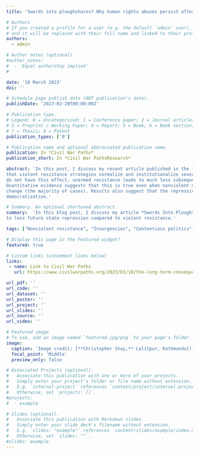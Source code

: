 ```yaml
---
title: 'Swords into ploughshares? Why human rights abuses persist after resistance campaigns'

# Authors
# If you created a profile for a user (e.g. the default `admin` user), write the username (folder name) here
# and it will be replaced with their full name and linked to their profile.
authors:
  - admin

# Author notes (optional)
#author_notes:
#  - 'Equal authorship implied'
#  

date: '10 March 2023'
doi: ''

# Schedule page publish date (NOT publication's date).
publishDate: '2023-02-20T00:00:00Z'

# Publication type.
# Legend: 0 = Uncategorized; 1 = Conference paper; 2 = Journal article;
# 3 = Preprint / Working Paper; 4 = Report; 5 = Book; 6 = Book section;
# 7 = Thesis; 8 = Patent
publication_types: ['0']

# Publication name and optional abbreviated publication name.
publication: In *Civil War Paths* 
publication_short: In *Civil War PathsResearch* 

abstract: 'In this post, I discuss my recent article published in the *Journal of Peace Research*, in which I argue 
that violent resistance strategies normalize and institutionalize severe state repression. Because nonviolent tactics 
do not have this effect, unarmed resistance leads to much less subsequent repression compared to armed resistance. 
Quantitative evidence suggests that this is true even when nonviolent movements fail to achieve primary goals like regime 
change (the majority of cases). Results also suggest that the repressive legacies of armed resistance persist even after 
democratization.'

# Summary. An optional shortened abstract.
summary:  'In this blog post, I discuss my article *Swords Into Ploughshares?* which explores how nonviolent resistance leads
to less future state repression compared to violent resistance.'  

tags: ["Nonviolent resistance", "Insurgencies", "Contentious politics", "State repression", "Human rights abuse"]

# Display this page in the Featured widget?
featured: true

# Custom links (uncomment lines below)
links:
 - name: Link to Civil War Paths
   url: https://www.civilwarpaths.org/2023/03/10/the-long-term-consequences-of-violent-vs-nonviolent-rebellion/

url_pdf: ''
url_code: ''
url_dataset: ''
url_poster: ''
url_project: ''
url_slides: ''
url_source: ''
url_video: ''

# Featured image
# To use, add an image named `featured.jpg/png` to your page's folder.
image:
  caption: 'Image credit: [**Christopher Shay,** Lalitpur, Kathmandu]()'
  focal_point: 'Middle'
  preview_only: false

# Associated Projects (optional).
#   Associate this publication with one or more of your projects.
#   Simply enter your project's folder or file name without extension.
#   E.g. `internal-project` references `content/project/internal-project/index.md`.
#   Otherwise, set `projects: []`.
#projects:
#  - example

# Slides (optional).
#   Associate this publication with Markdown slides.
#   Simply enter your slide deck's filename without extension.
#   E.g. `slides: "example"` references `content/slides/example/index.md`.
#   Otherwise, set `slides: ""`.
#slides: example
---
```

